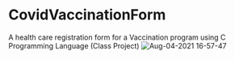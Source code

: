 # CovidVaccinationForm
A health care registration form for a Vaccination program using C Programming Language (Class Project)
![Aug-04-2021 16-57-47](https://user-images.githubusercontent.com/57018537/128254067-182b3c38-2627-4364-ad1b-478c6c95f517.gif)


